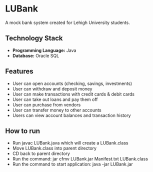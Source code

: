 # LUBank

A mock bank system created for Lehigh University students.

## Technology Stack
- **Programming Language:** Java
- **Database:** Oracle SQL

## Features
- User can open accounts (checking, savings, investments)
- User can withdraw and deposit money
- User can make transactions with credit cards & debit cards
- User can take out loans and pay them off
- User can purchase from vendors
- User can transfer money to other accounts
- Users can view account balances and transaction history

## How to run
- Run javac LUBank.java which will create a LUBank.class
- Move LUBank.class into parent directory 
- CD back to parent directory
- Run the command: jar cfmv LUBank.jar Manifest.txt LUBank.class
- Run the command to start application: java -jar LUBank.jar 
